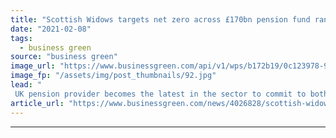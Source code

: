 ```yaml
---
title: "Scottish Widows targets net zero across £170bn pension fund range by 2050"
date: "2021-02-08"
tags: 
  - business green
source: "business green"
image_url: "https://www.businessgreen.com/api/v1/wps/b172b19/0c123978-920e-4eac-b728-5b194edd467d/1/scottish-widows-185x114.jpg"
image_fp: "/assets/img/post_thumbnails/92.jpg"
lead: "
 UK pension provider becomes the latest in the sector to commit to both 2030 and 2050 portfolio decarbonisation targets ..."
article_url: "https://www.businessgreen.com/news/4026828/scottish-widows-targets-net-zero-gbp170bn-pension-fund-range-2050"
---
```


---

